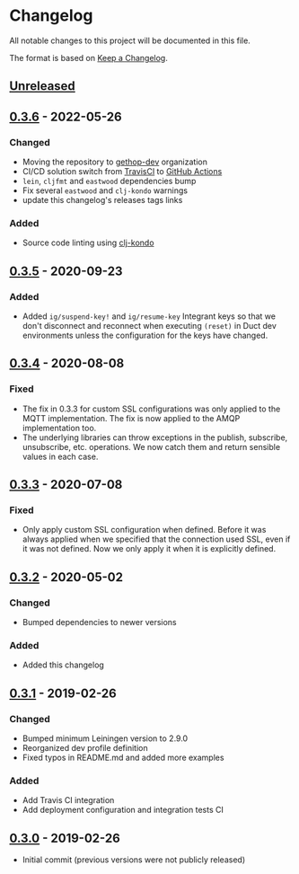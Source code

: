 # Changelog
All notable changes to this project will be documented in this file.

The format is based on [Keep a Changelog](http://keepachangelog.com/en/1.0.0/).

## [Unreleased]

## [0.3.6] - 2022-05-26
### Changed
- Moving the repository to [gethop-dev](https://github.com/gethop-dev) organization
- CI/CD solution switch from [TravisCI](https://travis-ci.org/) to [GitHub Actions](Ihttps://github.com/features/actions)
- `lein`, `cljfmt` and `eastwood` dependencies bump
- Fix several `eastwood` and `clj-kondo` warnings
- update this changelog's releases tags links

### Added
- Source code linting using [clj-kondo](https://github.com/clj-kondo/clj-kondo)

## [0.3.5] - 2020-09-23
### Added
- Added `ig/suspend-key!` and `ig/resume-key` Integrant keys so that we don't disconnect and reconnect when executing `(reset)` in Duct dev environments unless the configuration for the keys have changed.

## [0.3.4] - 2020-08-08
### Fixed
- The fix in 0.3.3 for custom SSL configurations was only applied to the MQTT implementation. The fix is now applied to the AMQP implementation too.
- The underlying libraries can throw exceptions in the publish, subscribe, unsubscribe, etc. operations. We now catch them and return sensible values in each case.

## [0.3.3] - 2020-07-08
### Fixed
- Only apply custom SSL configuration when defined. Before it was always applied when we specified that the connection used SSL, even if it was not defined. Now we only apply it when it is explicitly defined.

## [0.3.2] - 2020-05-02
### Changed
- Bumped dependencies to newer versions

### Added
- Added this changelog

## [0.3.1] - 2019-02-26
### Changed
- Bumped minimum Leiningen version to 2.9.0
- Reorganized dev profile definition
- Fixed typos in README.md and added more examples

### Added
- Add Travis CI integration
- Add deployment configuration and integration tests CI 

## [0.3.0] - 2019-02-26
- Initial commit (previous versions were not publicly released)

[UNRELEASED]: https://github.com/gethop-dev/pubsub/compare/v0.3.6...HEAD
[0.3.6]: https://github.com/gethop-dev/pubsub/compare/v0.3.5...v0.3.6
[0.3.5]: https://github.com/gethop-dev/pubsub/compare/v0.3.4...v0.3.5
[0.3.4]: https://github.com/gethop-dev/pubsub/compare/v0.3.3...v0.3.4
[0.3.3]: https://github.com/gethop-dev/pubsub/compare/v0.3.2...v0.3.3
[0.3.2]: https://github.com/gethop-dev/pubsub/compare/v0.3.1...v0.3.2
[0.3.1]: https://github.com/gethop-dev/pubsub/compare/v0.3.0...v0.3.1
[0.3.0]: https://github.com/gethop-dev/pubsub/releases/tag/v0.3.0
